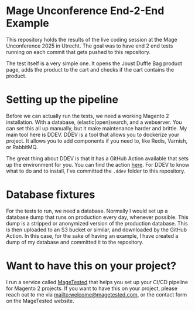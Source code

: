 # Mage Unconference End-2-End Example

This repository holds the results of the live coding session at the Mage Unconference 2025 in Utrecht. The goal was to have end 2 end tests running on each commit that gets pushed to this repository.

The test itself is a very simple one. It opens the Joust Duffle Bag product page, adds the product to the cart and checks if the cart contains the product.

# Setting up the pipeline

Before we can actually run the tests, we need a working Magento 2 installation. With a database, (elastic|open)search, and a webserver. You can set this all up manually, but it make maintenance harder and brittle. My main tool here is DDEV. DDEV is a tool that allows you to dockerize your project. It allows you to add components if you need to, like Redis, Varnish, or RabbitMQ. 

The great thing about DDEV is that it has a GitHub Action available that sets up the environment for you. You can find the action [here](https://github.com/ddev/github-action-setup-ddev). For DDEV to know what to do and to install, I've committed the `.ddev` folder to this repository.

# Database fixtures

For the tests to run, we need a database. Normally I would set up a database dump that runs on production every day, whenever possible. This dump is a stripped or anonymized version of the production database. This is then uploaded to an S3 bucket or similar, and downloaded by the GitHub Action. In this case, for the sake of having an example, I have created a dump of my database and committed it to the repository.

# Want to have this on your project?

I run a service called [MageTested](https://www.magetested.com) that helps you set up your CI/CD pipeline for Magento 2 projects. If you want to have this on your project, please reach out to me via [mailto:welcome@magetested.com](welcome@magetested.com), or the contact form on the MageTested website.
